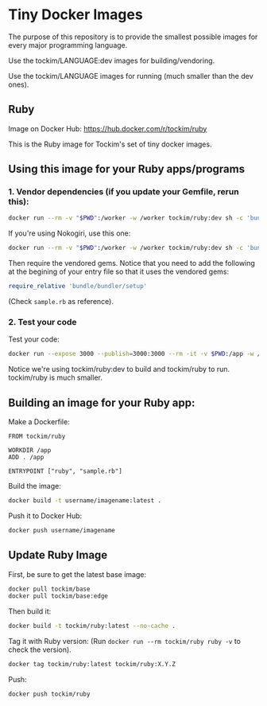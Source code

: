 # Tiny Docker Images

The purpose of this repository is to provide the smallest possible images for every major programming language.

Use the tockim/LANGUAGE:dev images for building/vendoring.

Use the tockim/LANGUAGE images for running (much smaller than the dev ones).

## Ruby

Image on Docker Hub: https://hub.docker.com/r/tockim/ruby

This is the Ruby image for Tockim's set of tiny docker images.

## Using this image for your Ruby apps/programs

### 1. Vendor dependencies (if you update your Gemfile, rerun this):

```sh
docker run --rm -v "$PWD":/worker -w /worker tockim/ruby:dev sh -c 'bundle config set clean "true" && bundle install --standalone'
```

If you're using Nokogiri, use this one:

```sh
docker run --rm -v "$PWD":/worker -w /worker tockim/ruby:dev sh -c 'bundle config --local build.nokogiri --use-system-libraries && bundle config set clean "true" && bundle install --standalone'
```

Then require the vendored gems. Notice that you need to add the following at the begining of your entry file so that it uses the vendored gems:

```ruby
require_relative 'bundle/bundler/setup'
```

(Check `sample.rb` as reference).

### 2. Test your code

Test your code:

```sh
docker run --expose 3000 --publish=3000:3000 --rm -it -v $PWD:/app -w /app tockim/ruby ruby sample.rb
```

Notice we're using tockim/ruby:dev to build and tockim/ruby to run. tockim/ruby is much smaller.

## Building an image for your Ruby app:

Make a Dockerfile:

```
FROM tockim/ruby

WORKDIR /app
ADD . /app

ENTRYPOINT ["ruby", "sample.rb"]
```

Build the image:

```sh
docker build -t username/imagename:latest .
```

Push it to Docker Hub:

```sh
docker push username/imagename
```

## Update Ruby Image

First, be sure to get the latest base image:

```sh
docker pull tockim/base
docker pull tockim/base:edge
```

Then build it:

```sh
docker build -t tockim/ruby:latest --no-cache .
```

Tag it with Ruby version:
(Run `docker run --rm tockim/ruby ruby -v` to check the version).

```sh
docker tag tockim/ruby:latest tockim/ruby:X.Y.Z
```

Push:

```sh
docker push tockim/ruby
```
